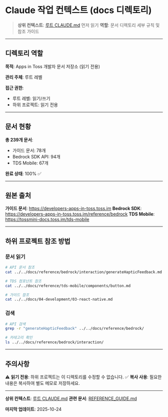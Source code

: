 # Claude 작업 컨텍스트 (docs 디렉토리)

> **상위 컨텍스트**: [루트 CLAUDE.md](../CLAUDE.md) 먼저 읽기
> **역할**: 문서 디렉토리 세부 규칙 및 참조 가이드

---

## 디렉토리 역할

**목적**: Apps in Toss 개발자 문서 저장소 (읽기 전용)

**관리 주체**: 루트 레벨

**접근 권한**:
- 루트 레벨: 읽기/쓰기
- 하위 프로젝트: 읽기 전용

---

## 문서 현황

**총 239개 문서**:
- 가이드 문서: 78개
- Bedrock SDK API: 94개
- TDS Mobile: 67개

**완료 상태**: 100% ✅

---

## 원본 출처

**가이드 문서**: https://developers-apps-in-toss.toss.im
**Bedrock SDK**: https://developers-apps-in-toss.toss.im/reference/bedrock
**TDS Mobile**: https://tossmini-docs.toss.im/tds-mobile

---

## 하위 프로젝트 참조 방법

### 문서 읽기
```bash
# API 문서 참조
cat ../../docs/reference/bedrock/interaction/generateHapticFeedback.md

# TDS 컴포넌트 참조
cat ../../docs/reference/tds-mobile/components/button.md

# 가이드 참조
cat ../../docs/04-development/03-react-native.md
```

### 검색
```bash
# API 검색
grep -r "generateHapticFeedback" ../../docs/reference/bedrock/

# 카테고리 확인
ls ../../docs/reference/bedrock/interaction/
```

---

## 주의사항

⚠️ **읽기 전용**: 하위 프로젝트는 이 디렉토리를 수정할 수 없습니다.
✅ **복사 사용**: 필요한 내용은 복사하여 별도 메모로 저장하세요.

---

**상위 컨텍스트**: [루트 CLAUDE.md](../CLAUDE.md)
**관련 문서**: [REFERENCE_GUIDE.md](../REFERENCE_GUIDE.md)

**마지막 업데이트**: 2025-10-24
